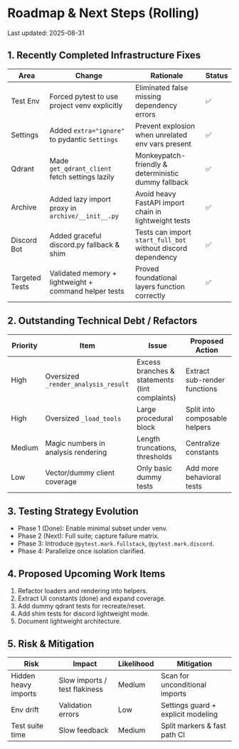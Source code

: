 # Roadmap & Next Steps (Rolling)

Last updated: 2025-08-31

## 1. Recently Completed Infrastructure Fixes

| Area | Change | Rationale | Status |
|------|--------|-----------|--------|
| Test Env | Forced pytest to use project venv explicitly | Eliminated false missing dependency errors | ✅ |
| Settings | Added `extra="ignore"` to pydantic `Settings` | Prevent explosion when unrelated env vars present | ✅ |
| Qdrant | Made `get_qdrant_client` fetch settings lazily | Monkeypatch-friendly & deterministic dummy fallback | ✅ |
| Archive | Added lazy import proxy in `archive/__init__.py` | Avoid heavy FastAPI import chain in lightweight tests | ✅ |
| Discord Bot | Added graceful discord.py fallback & shim | Tests can import `start_full_bot` without discord dependency | ✅ |
| Targeted Tests | Validated memory + lightweight + command helper tests | Proved foundational layers function correctly | ✅ |

## 2. Outstanding Technical Debt / Refactors

| Priority | Item | Issue | Proposed Action |
|----------|------|------|-----------------|
| High | Oversized `_render_analysis_result` | Excess branches & statements (lint complaints) | Extract sub-render functions |
| High | Oversized `_load_tools` | Large procedural block | Split into composable helpers |
| Medium | Magic numbers in analysis rendering | Length truncations, thresholds | Centralize constants |
| Low | Vector/dummy client coverage | Only basic dummy tests | Add more behavioral tests |

## 3. Testing Strategy Evolution

- Phase 1 (Done): Enable minimal subset under venv.
- Phase 2 (Next): Full suite; capture failure matrix.
- Phase 3: Introduce `@pytest.mark.fullstack`, `@pytest.mark.discord`.
- Phase 4: Parallelize once isolation clarified.

## 4. Proposed Upcoming Work Items

1. Refactor loaders and rendering into helpers.
2. Extract UI constants (done) and expand coverage.
3. Add dummy qdrant tests for recreate/reset.
4. Add shim tests for discord lightweight mode.
5. Document lightweight architecture.

## 5. Risk & Mitigation

| Risk | Impact | Likelihood | Mitigation |
|------|--------|------------|------------|
| Hidden heavy imports | Slow imports / test flakiness | Medium | Scan for unconditional imports |
| Env drift | Validation errors | Low | Settings guard + explicit modeling |
| Test suite time | Slow feedback | Medium | Split markers & fast path CI |
